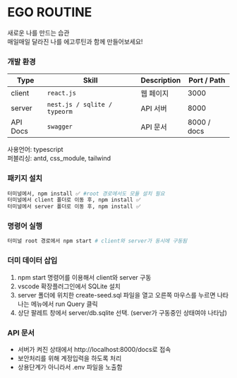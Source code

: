 # EGO ROUTINE

새로운 나를 만드는 습관  
매일매일 달라진 나를
에고루틴과 함께 만들어보세요!

### 개발 환경

| Type     | Skill                        | Description | Port / Path |
| -------- | ---------------------------- | ----------- | ----------- |
| client   | `react.js`                   | 웹 페이지   | 3000        |
| server   | `nest.js / sqlite / typeorm` | API 서버    | 8000        |
| API Docs | `swagger`                    | API 문서    | 8000 / docs |

사용언어: typescript  
퍼블리싱: antd, css_module, tailwind

### 패키지 설치

```sh
터미널에서, npm install ✅ #root 경로에서도 모듈 설치 필요
터미널에서 client 폴더로 이동 후, npm install ✅
터미널에서 server 폴더로 이동 후, npm install ✅
```

### 명령어 실행

```sh
터미널 root 경로에서 npm start # client와 server가 동시에 구동됨
```

### 더미 데이터 삽입

1. npm start 명령어를 이용해서 client와 server 구동
1. vscode 확장플러그인에서 SQLite 설치
1. server 폴더에 위치한 create-seed.sql 파일을 열고 오른쪽 마우스를 누르면 나타나는 메뉴에서 run Query 클릭
1. 상단 팔레트 창에서 server/db.sqlite 선택. (server가 구동중인 상태여야 나타남)

### API 문서

- 서버가 켜진 상태에서 http://localhost:8000/docs로 접속
- 보안처리를 위해 계정입력을 하도록 처리
- 상용단계가 아니라서 .env 파일을 노출함
